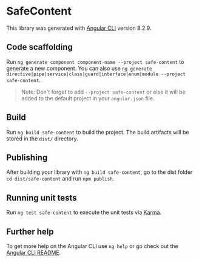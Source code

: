 # SafeContent

This library was generated with [Angular CLI](https://github.com/angular/angular-cli) version 8.2.9.

## Code scaffolding

Run `ng generate component component-name --project safe-content` to generate a new component. You can also use `ng generate directive|pipe|service|class|guard|interface|enum|module --project safe-content`.
> Note: Don't forget to add `--project safe-content` or else it will be added to the default project in your `angular.json` file. 

## Build

Run `ng build safe-content` to build the project. The build artifacts will be stored in the `dist/` directory.

## Publishing

After building your library with `ng build safe-content`, go to the dist folder `cd dist/safe-content` and run `npm publish`.

## Running unit tests

Run `ng test safe-content` to execute the unit tests via [Karma](https://karma-runner.github.io).

## Further help

To get more help on the Angular CLI use `ng help` or go check out the [Angular CLI README](https://github.com/angular/angular-cli/blob/master/README.md).
